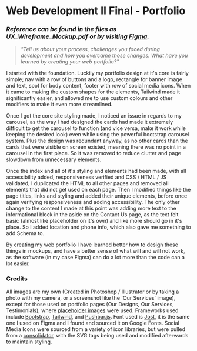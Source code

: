 # Web Development II Final - Portfolio
### *Reference can be found in the files as UX_Wireframe_Mockup.pdf or by visiting [Figma](https://www.figma.com/file/z4Pb56RruVUq6xy37sJhhi/UX-Wireframe?type=design&node-id=0%3A1&mode=design&t=eq7Y6e73B84zhXsh-1).*

> *"Tell us about your process, challenges you faced during development and how you overcame those changes. What have you learned by creating your web portfolio?"*

I started with the foundation. Luckily my portfolio design at it's core is fairly simple; nav with a row of buttons and a logo, rectangle for banner image and text, spot for body content, footer with row of social media icons. When it came to making the custom shapes for the elements, Tailwind made it significantly easier, and allowed me to use custom colours and other modifiers to make it even more streamlined.

Once I got the core site styling made, I noticed an issue in regards to my carousel, as the way I had designed the cards had made it extremely difficult to get the carousel to function (and vice versa, make it work while keeping the desired look) even while using the powerful bootstrap carousel system. Plus the design was redundant anyway, as no other cards than the cards that were visible on screen existed, meaning there was no point in a carousel in the first place. So it was removed to reduce clutter and page slowdown from unnecessary elements.

Once the index and all of it's styling and elements had been made, with all accessibility added, responsiveness verified and CSS / HTML / JS validated, I duplicated the HTML to all other pages and removed all elements that did not get used on each page. Then I modified things like the page titles, links and styling and added their unique elements, before once again verifying responsiveness and adding accessibility. The only other change to the content I made at this point was adding more text to the informational block in the aside on the Contact Us page, as the text felt basic (almost like placeholder on it's own) and like more should go in it's place. So I added location and phone info, which also gave me something to add Schema to.

By creating my web portfolio I have learned better how to design these things in mockups, and have a better sense of what will and will not work, as the software (in my case Figma) can do a lot more than the code can a lot easier.

### Credits

All images are my own (Created in Photoshop / Illustrator or by taking a photo with my camera, or a screenshot like the 'Our Services' image), except for those used on portfolio pages (Our Designs, Our Services, Testimonials), where [placeholder images](https://picsum.photos/) were used. Frameworks used include [Bootstrap](https://getbootstrap.com/), [Tailwind](https://tailwindcss.com/), and [Pushbar.js](https://github.com/oncebot/pushbar.js). Font used is [Jost](https://fonts.google.com/specimen/Jost), it is the same one I used on Figma and I found and sourced it on Google Fonts. Social Media Icons were sourced from a variety of icon libraries, but were pulled from a [consolidator](https://iconify.design/), with the SVG tags being used and modified afterwards to maintain styling.
